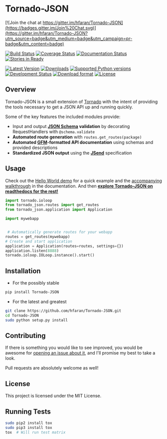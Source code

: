 # Tornado-JSON

[![Join the chat at https://gitter.im/hfaran/Tornado-JSON](https://badges.gitter.im/Join%20Chat.svg)](https://gitter.im/hfaran/Tornado-JSON?utm_source=badge&utm_medium=badge&utm_campaign=pr-badge&utm_content=badge)

[![Build Status](https://travis-ci.org/hfaran/Tornado-JSON.png?branch=master)](https://travis-ci.org/hfaran/Tornado-JSON)
[![Coverage Status](https://coveralls.io/repos/hfaran/Tornado-JSON/badge.png)](https://coveralls.io/r/hfaran/Tornado-JSON?branch=master)
[![Documentation Status](https://readthedocs.org/projects/tornado-json/badge/?version=latest)](https://readthedocs.org/projects/tornado-json/?badge=latest)
[![Stories in Ready](https://badge.waffle.io/hfaran/Tornado-JSON.png?label=In_Progress)](http://waffle.io/hfaran/Tornado-JSON)

[![Latest Version](https://pypip.in/version/Tornado-JSON/badge.svg)](https://pypi.python.org/pypi/Tornado-JSON/)
[![Downloads](https://pypip.in/download/Tornado-JSON/badge.svg)](https://pypi.python.org/pypi/Tornado-JSON/)
[![Supported Python versions](https://pypip.in/py_versions/Tornado-JSON/badge.svg)](https://pypi.python.org/pypi/Tornado-JSON/)
[![Development Status](https://pypip.in/status/Tornado-JSON/badge.svg)](https://pypi.python.org/pypi/Tornado-JSON/)
[![Download format](https://pypip.in/format/Tornado-JSON/badge.svg)](https://pypi.python.org/pypi/Tornado-JSON/)
[![License](https://pypip.in/license/Tornado-JSON/badge.svg)](https://pypi.python.org/pypi/Tornado-JSON/)


## Overview

Tornado-JSON is a small extension of [Tornado](http://www.tornadoweb.org/en/stable/) with the intent of providing the tools necessary to get a JSON API up and running quickly.

Some of the key features the included modules provide:

* Input and output **[JSON Schema](http://json-schema.org/) validation** by decorating RequestHandlers with `@schema.validate`
* **Automated route generation** with `routes.get_routes(package)`
* **Automated [GFM](https://help.github.com/articles/github-flavored-markdown)-formatted API documentation** using schemas and provided descriptions
* **Standardized JSON output** using the **[JSend](http://labs.omniti.com/labs/jsend)** specification


## Usage

Check out the [Hello World demo](https://github.com/hfaran/Tornado-JSON/tree/master/demos/helloworld) for a quick example and the [accompanying walkthrough](http://tornado-json.readthedocs.org/en/latest/using_tornado_json.html) in the documentation. And then [**explore Tornado-JSON on readthedocs for the rest!**](http://tornado-json.readthedocs.org/en/latest/index.html#)

```python
import tornado.ioloop
from tornado_json.routes import get_routes
from tornado_json.application import Application

import mywebapp


 # Automatically generate routes for your webapp
routes = get_routes(mywebapp)
# Create and start application
application = Application(routes=routes, settings={})
application.listen(8888)
tornado.ioloop.IOLoop.instance().start()
```

## Installation

* For the possibly stable

```bash
pip install Tornado-JSON
```

* For the latest and greatest

```bash
git clone https://github.com/hfaran/Tornado-JSON.git
cd Tornado-JSON
sudo python setup.py install
```


## Contributing

If there is something you would like to see improved, you would be awesome for [opening an issue about it](https://github.com/hfaran/Tornado-JSON/issues/new), and I'll promise my best to take a look.

Pull requests are absolutely welcome as well!


## License

This project is licensed under the MIT License.


## Running Tests

```bash
sudo pip2 install tox
sudo pip3 install tox
tox  # Will run test matrix
```
